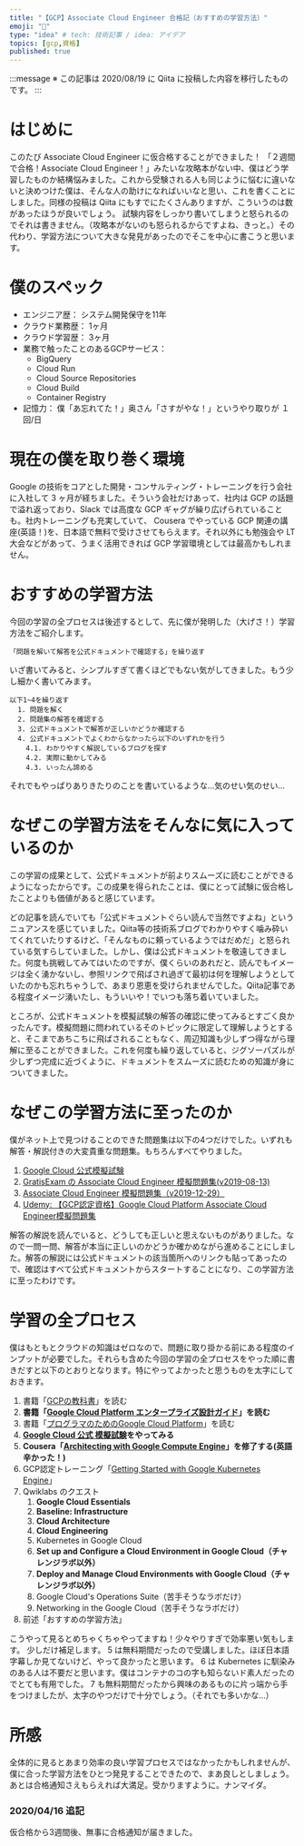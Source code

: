 ```yaml
---
title: "【GCP】Associate Cloud Engineer 合格記（おすすめの学習方法）"
emoji: "🍣"
type: "idea" # tech: 技術記事 / idea: アイデア
topics: [gcp,資格]
published: true 
---
```

:::message
※ この記事は 2020/08/19 に Qiita に投稿した内容を移行したものです。
:::
# はじめに

このたび Associate Cloud Engineer に仮合格することができました！
「２週間で合格！Associate Cloud Engineer！」みたいな攻略本がない中、僕はどう学習したものか結構悩みました。これから受験される人も同じように悩むに違いないと決めつけた僕は、そんな人の助けになればいいなと思い、これを書くことにしました。同様の投稿は Qiita にもすでにたくさんありますが、こういうのは数があったほうが良いでしょう。
試験内容をしっかり書いてしまうと怒られるのでそれは書きません。（攻略本がないのも怒られるからですよね、きっと。）その代わり、学習方法について大きな発見があったのでそこを中心に書こうと思います。

# 僕のスペック

* エンジニア歴： システム開発保守を11年
* クラウド業務歴： 1ヶ月
* クラウド学習歴： 3ヶ月
* 業務で触ったことのあるGCPサービス：
  * BigQuery
  * Cloud Run
  * Cloud Source Repositories
  * Cloud Build
  * Container Registry
* 記憶力： 僕「あ忘れてた！」奥さん「さすがやな！」というやり取りが １回/日

# 現在の僕を取り巻く環境

Google の技術をコアとした開発・コンサルティング・トレーニングを行う会社に入社して 3 ヶ月が経ちました。そういう会社だけあって、社内は GCP の話題で溢れ返っており、Slack では高度な GCP ギャグが繰り広げられていることも。社内トレーニングも充実していて、 Cousera でやっている GCP 関連の講座(英語！)を、日本語で無料で受けさせてもらえます。それ以外にも勉強会や LT 大会などがあって、うまく活用できれば GCP 学習環境としては最高かもしれません。

# おすすめの学習方法
今回の学習の全プロセスは後述するとして、先に僕が発明した（大げさ！）学習方法をご紹介します。

~~~
「問題を解いて解答を公式ドキュメントで確認する」を繰り返す
~~~

いざ書いてみると、シンプルすぎて書くほどでもない気がしてきました。もう少し細かく書いてみます。

~~~
以下1~4を繰り返す
  1. 問題を解く
  2. 問題集の解答を確認する
  3. 公式ドキュメントで解答が正しいかどうか確認する
  4. 公式ドキュメントでよくわからなかったら以下のいずれかを行う
    4.1. わかりやすく解説しているブログを探す
    4.2. 実際に動かしてみる
    4.3. いったん諦める
~~~

それでもやっぱりありきたりのことを書いているような…気のせい気のせい…

# なぜこの学習方法をそんなに気に入っているのか

この学習の成果として、公式ドキュメントが前よりスムーズに読むことができるようになったからです。この成果を得られたことは、僕にとって試験に仮合格したことよりも価値があると感じています。

どの記事を読んでいても「公式ドキュメントぐらい読んで当然ですよね」というニュアンスを感じていました。Qiita等の技術系ブログでわかりやすく噛み砕いてくれていたりするけど、「そんなものに頼っているようではだめだ」と怒られている気すらしていました。しかし、僕は公式ドキュメントを敬遠してきました。何度も挑戦してみてはいたのですが、僕くらいのあれだと、読んでもイメージは全く湧かないし、参照リンクで飛ばされ過ぎて最初は何を理解しようとしていたのかも忘れちゃうしで、あまり恩恵を受けられませんでした。Qiita記事である程度イメージ湧いたし、もういいや！でいつも落ち着いていました。

ところが、公式ドキュメントを模擬試験の解答の確認に使ってみるとすごく良かったんです。模擬問題に問われているそのトピックに限定して理解しようとすると、そこまであちこちに飛ばされることもなく、周辺知識も少しずつ得ながら理解に至ることができました。これを何度も繰り返していると、ジグソーパズルが少しずつ完成に近づくように、ドキュメントをスムーズに読むための知識が身についてきました。

# なぜこの学習方法に至ったのか

僕がネット上で見つけることのできた問題集は以下の4つだけでした。いずれも解答・解説付きの大変貴重な問題集。もちろんすべてやりました。

1. [Google Cloud 公式模擬試験](https://cloud.google.com/certification/practice-exam/cloud-engineer?hl=ja)
2. [GratisExam の Associate Cloud Engineer 模擬問題集(v2019-08-13)](https://googlecloud.4watcher365.dev/practice-exam/associate-cloud-engineer_of_gratisexam-exam/)
3. [Associate Cloud Engineer 模擬問題集（v2019-12-29）](https://googlecloud.4watcher365.dev/practice-exam/ja-associate-cloud-engineer-v20191229/)
4. [Udemy: 【GCP認定資格】Google Cloud Platform Associate Cloud Engineer模擬問題集](https://www.udemy.com/course/gcp-ace-mogi/)

解答の解説を読んでいると、どうしても正しいと思えないものがありました。なので一問一問、解答が本当に正しいのかどうか確かめながら進めることにしました。解答の解説には公式ドキュメントの該当箇所へのリンクも貼ってあったので、確認はすべて公式ドキュメントからスタートすることになり、この学習方法に至ったわけです。

# 学習の全プロセス

僕はもともとクラウドの知識はゼロなので、問題に取り掛かる前にある程度のインプットが必要でした。それらも含めた今回の学習の全プロセスをやった順に書きだすと以下のとおりとなります。特にやってよかったと思うものを太字にしておきます。

1. 書籍「[GCPの教科書](https://www.amazon.co.jp/dp/4865941959/ref=cm_sw_em_r_mt_dp_3QHnFbRTNWY3E)」を読む
2. **書籍「[Google Cloud Platform エンタープライズ設計ガイド](https://www.amazon.co.jp/dp/4822257908/ref=cm_sw_em_r_mt_dp_EHHnFbX1Z4K2N)」を読む**
3. 書籍「[プログラマのためのGoogle Cloud Platform](https://www.amazon.co.jp/dp/4798137146/ref=cm_sw_em_r_mt_dp_8RHnFbD8XWSR4)」を読む
4. **[Google Cloud 公式 模擬試験](https://cloud.google.com/certification/practice-exam/cloud-engineer?hl=ja)をやってみる**
5. **Cousera「[Architecting with Google Compute Engine](https://www.coursera.org/specializations/gcp-architecture-jp)」を修了する(英語辛かった！)**
6. GCP認定トレーニング「[Getting Started with Google Kubernetes Engine](https://www.topgate.co.jp/gcp-training/training-02.html)」
7. Qwiklabs のクエスト
   1. **Google Cloud Essentials**
   2. **Baseline: Infrastructure**
   3. **Cloud Architecture**
   4. **Cloud Engineering**
   5. Kubernetes in Google Cloud
   6. **Set up and Configure a Cloud Environment in Google Cloud（チャレンジラボ以外）**
   7. **Deploy and Manage Cloud Environments with Google Cloud（チャレンジラボ以外）**
   8. Google Cloud's Operations Suite（苦手そうなラボだけ）
   9. Networking in the Google Cloud（苦手そうなラボだけ）
8. 前述「おすすめの学習方法」

こうやって見るとめちゃくちゃやってますね！少々やりすぎで効率悪い気もします。
少しだけ補足します。
5 は無料期間だったので受講しました。ほぼ日本語字幕しか見てないけど、やって良かったと思います。
6 は Kubernetes に馴染みのある人は不要だと思います。僕はコンテナのコの字も知らないド素人だったのでとても有用でした。
7 も無料期間だったから興味のあるものに片っ端から手をつけましたが、太字のやつだけで十分でしょう。（それでも多いかな…）

# 所感

全体的に見るとあまり効率の良い学習プロセスではなかったかもしれませんが、僕に合った学習方法をひとつ発見することできたので、まあ良しとしましょう。あとは合格通知さえもらえれば大満足。受かりますように。ナンマイダ。
### 2020/04/16 追記
仮合格から3週間後、無事に合格通知が届きました。
